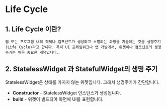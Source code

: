 # Life Cycle

## 1. Life Cycle 이란?
	앱 또는 프로그램 내의 객체나 컴포넌트가 생성되고 소멸되는 과정을 기술하는 것을 생명주기(Life Cycle)라고 합니다. 특히 UI 프레임워크나 앱 개발에서, 위젯이나 컴포넌트의 생명주기는 매우 중요한 개념입니다.

## 2. StatelessWidget 과 StatefulWidget의 생명 주기
StatelessWidget은 상태를 가지지 않는 위젯입니다. 그래서 생명주기가 간단합니다.
- **Constructor** - StatelessWidget 인스턴스가 생성됩니다.
- **build** - 위젯이 빌드되어 화면에 UI를 표현합니다.

